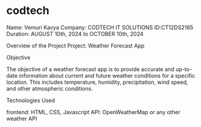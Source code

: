 # codtech
Name: Vemuri Kavya
Company: CODTECH IT SOLUTIONS
ID:CT12DS2165
Duration: AUGUST 10th, 2024 to OCTOBER 10th, 2024

Overview of the Project
Project: Weather Forecast App

Objective

The objective of a weather forecast app is to provide accurate and up-to-date information about current and future weather conditions for a specific location. This includes temperature, humidity, precipitation, wind speed, and other atmospheric conditions. 

Technologies Used

frontend: HTML, CSS, Javascript
API: OpenWeatherMap or any other weather API


